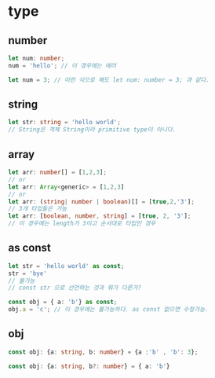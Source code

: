 # type

## number

```typescript
let num: number;
num = 'hello'; // 이 경우에는 에러 

let num = 3; // 이런 식으로 해도 let num: number = 3; 과 같다. 
```

## string

```typescript
let str: string = 'hello world';
// String은 객체 String이라 primitive type이 아니다.
```
## array

```typescript
let arr: number[] = [1,2,3];
// or 
let arr: Array<generic> = [1,2,3]
// or
let arr: (string| number | boolean)[] = [true,2,'3'];
// 3개 타입들은 가능
let arr: [boolean, number, string] = [true, 2, '3'];
// 이 경우에는 length가 3이고 순서대로 타입인 경우
```

## as const

```typescript
let str = 'hello world' as const;
str = 'bye' 
// 불가능
// const str 으로 선언하는 것과 뭐가 다른가? 

const obj = { a: 'b'} as const;
obj.a = 'c'; // 이 경우에는 불가능하다. as const 없으면 수정가능. 
```

## obj

```typescript
const obj: {a: string, b: number} = {a :'b' , 'b': 3};

const obj: {a: string, b?: number} = { a: 'b'} 
```

